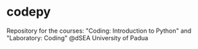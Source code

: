 # codepy
Repository for the courses: "Coding: Introduction to Python" and "Laboratory: Coding" @dSEA University of Padua
